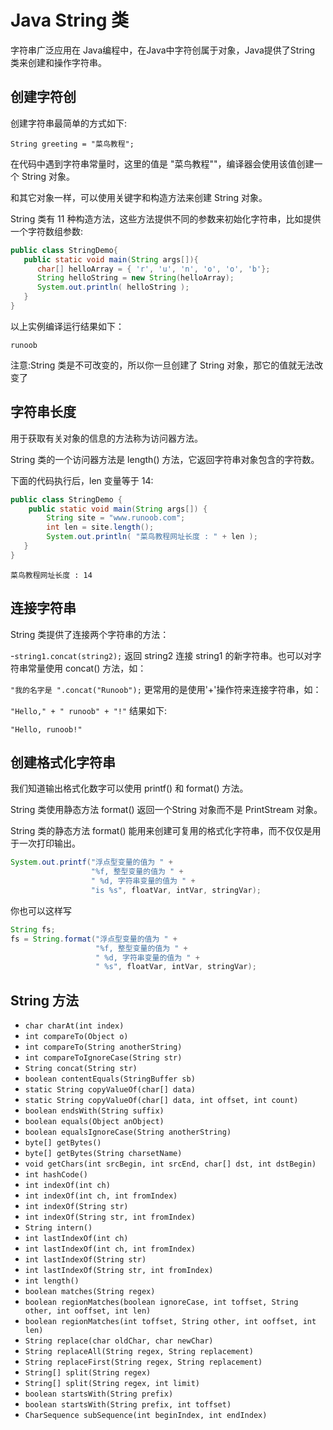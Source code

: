 # Java String 类

字符串广泛应用在 Java编程中，在Java中字符创属于对象，Java提供了String 类来创建和操作字符串。

## 创建字符创
创建字符串最简单的方式如下:

`String greeting = "菜鸟教程";`

在代码中遇到字符串常量时，这里的值是 "菜鸟教程""，编译器会使用该值创建一个 String 对象。

和其它对象一样，可以使用关键字和构造方法来创建 String 对象。

String 类有 11 种构造方法，这些方法提供不同的参数来初始化字符串，比如提供一个字符数组参数:

```java
public class StringDemo{
   public static void main(String args[]){
      char[] helloArray = { 'r', 'u', 'n', 'o', 'o', 'b'};
      String helloString = new String(helloArray);  
      System.out.println( helloString );
   }
}
```
以上实例编译运行结果如下：
```
runoob
```

注意:String 类是不可改变的，所以你一旦创建了 String 对象，那它的值就无法改变了

## 字符串长度
用于获取有关对象的信息的方法称为访问器方法。

String 类的一个访问器方法是 length() 方法，它返回字符串对象包含的字符数。

下面的代码执行后，len 变量等于 14:
```java
public class StringDemo {
    public static void main(String args[]) {
        String site = "www.runoob.com";
        int len = site.length();
        System.out.println( "菜鸟教程网址长度 : " + len );
   }
}
```
`菜鸟教程网址长度 : 14`


## 连接字符串
String 类提供了连接两个字符串的方法：

-`string1.concat(string2);`
返回 string2 连接 string1 的新字符串。也可以对字符串常量使用 concat() 方法，如：

`"我的名字是 ".concat("Runoob");`
更常用的是使用'+'操作符来连接字符串，如：

`"Hello," + " runoob" + "!"`
结果如下:

`"Hello, runoob!"`


## 创建格式化字符串
我们知道输出格式化数字可以使用 printf() 和 format() 方法。

String 类使用静态方法 format() 返回一个String 对象而不是 PrintStream 对象。

String 类的静态方法 format() 能用来创建可复用的格式化字符串，而不仅仅是用于一次打印输出。

```java
System.out.printf("浮点型变量的值为 " +
                  "%f, 整型变量的值为 " +
                  " %d, 字符串变量的值为 " +
                  "is %s", floatVar, intVar, stringVar);
```
你也可以这样写

```java
String fs;
fs = String.format("浮点型变量的值为 " +
                   "%f, 整型变量的值为 " +
                   " %d, 字符串变量的值为 " +
                   " %s", floatVar, intVar, stringVar);
```

## String 方法

- `char charAt(int index)`
- `int compareTo(Object o)`
- `int compareTo(String anotherString)`
- `int compareToIgnoreCase(String str)`
- `String concat(String str)`
- `boolean contentEquals(StringBuffer sb)`
- `static String copyValueOf(char[] data)`
- `static String copyValueOf(char[] data, int offset, int count)`
- `boolean endsWith(String suffix)`
- `boolean equals(Object anObject)`
- `boolean equalsIgnoreCase(String anotherString)`
- `byte[] getBytes()`
- `byte[] getBytes(String charsetName)`
- `void getChars(int srcBegin, int srcEnd, char[] dst, int dstBegin)` 
- `int hashCode()`
- `int indexOf(int ch)`
- `int indexOf(int ch, int fromIndex)`
- `int indexOf(String str)`
- `int indexOf(String str, int fromIndex)`
- `String intern()`
- `int lastIndexOf(int ch)`
- `int lastIndexOf(int ch, int fromIndex)`
- `int lastIndexOf(String str)`
- `int lastIndexOf(String str, int fromIndex)`
- `int length()`
- `boolean matches(String regex)`
- `boolean regionMatches(boolean ignoreCase, int toffset, String other, int ooffset, int len)`
- `boolean regionMatches(int toffset, String other, int ooffset, int len)`
- `String replace(char oldChar, char newChar)`
- `String replaceAll(String regex, String replacement)`
- `String replaceFirst(String regex, String replacement)`
- `String[] split(String regex)`
- `String[] split(String regex, int limit)`
- `boolean startsWith(String prefix)`
- `boolean startsWith(String prefix, int toffset)`
- `CharSequence subSequence(int beginIndex, int endIndex)`

